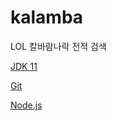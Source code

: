# kalamba
 LOL 칼바람나락 전적 검색
 
 [JDK 11](https://www.oracle.com/java/technologies/javase/jdk11-archive-downloads.html)
 
 [Git](https://git-scm.com/downloads)
 
 [Node.js](https://nodejs.org/ko/)
